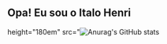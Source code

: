 ## Opa! Eu sou o Italo Henri

height="180em" src="![Anurag's GitHub stats](https://github-readme-stats.vercel.app/api?username=eaeitalo&show_icons=true&theme=dark)

